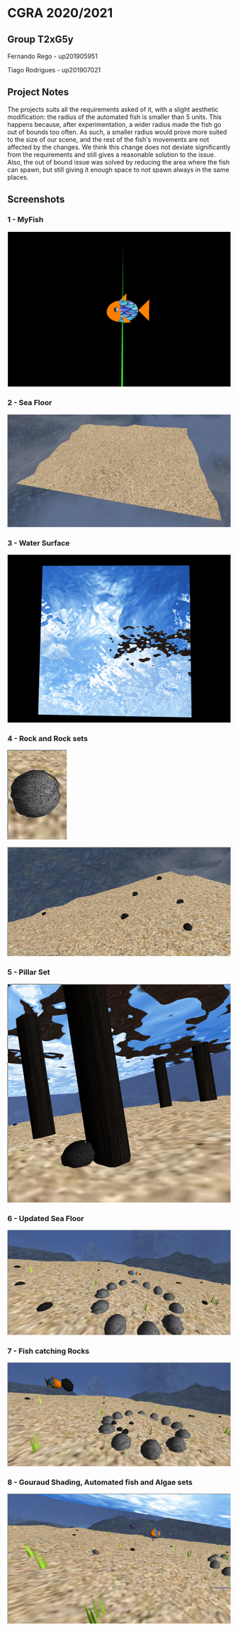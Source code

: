 # CGRA 2020/2021

## Group T2xG5y

Fernando Rego - up201905951

Tiago Rodrigues - up201907021

## Project Notes

The projects suits all the requirements asked of it, with a slight aesthetic modification: the radius of the automated fish is smaller than 5 units.
This happens because, after experimentation, a wider radius made the fish go out of bounds too often. As such, a smaller radius would prove
more suited to the size of our scene, and the rest of the fish's movements are not affected by the changes. We think this change does not deviate significantly
from the requirements and still gives a reasonable solution to the issue. Also, the out of bound issue was solved by reducing the area where the fish can spawn,
but still giving it enough space to not spawn always in the same places.

## Screenshots

### 1 - MyFish

![Screenshot 1](screenshots/proj-t2g5-1.png)

### 2 - Sea Floor

![Screenshot 2](screenshots/proj-t2g5-2.png)

### 3 - Water Surface

![Screenshot 3](screenshots/proj-t2g5-3.png)

### 4 - Rock and Rock sets

![Screenshot 4.1](screenshots/proj-t2g5-4.1.png)

![Screenshot 4.2](screenshots/proj-t2g5-4.2.png)

### 5 - Pillar Set

![Screenshot 5](screenshots/proj-t2g5-5.png)

### 6 - Updated Sea Floor

![Screenshot 6](screenshots/proj-t2g5-6.png)

### 7 - Fish catching Rocks

![Screenshot 7](screenshots/proj-t2g5-7.png)

### 8 - Gouraud Shading, Automated fish and Algae sets

![Screenshot 8](screenshots/proj-t2g5-8.png)
